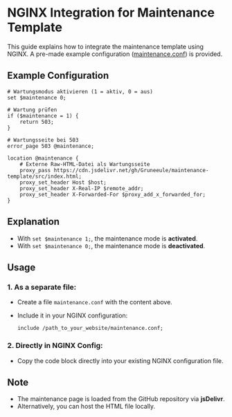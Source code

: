 # NGINX Integration for Maintenance Template

This guide explains how to integrate the maintenance template using NGINX.
A pre-made example configuration ([maintenance.conf](maintenance.conf)) is provided.

## Example Configuration

```nginx
# Wartungsmodus aktivieren (1 = aktiv, 0 = aus)
set $maintenance 0;

# Wartung prüfen
if ($maintenance = 1) {
    return 503;
}

# Wartungsseite bei 503
error_page 503 @maintenance;

location @maintenance {
    # Externe Raw-HTML-Datei als Wartungsseite
    proxy_pass https://cdn.jsdelivr.net/gh/Gruneeule/maintenance-template/src/index.html;
    proxy_set_header Host $host;
    proxy_set_header X-Real-IP $remote_addr;
    proxy_set_header X-Forwarded-For $proxy_add_x_forwarded_for;
}
```

## Explanation

- With `set $maintenance 1;`, the maintenance mode is **activated**.
- With `set $maintenance 0;`, the maintenance mode is **deactivated**.

## Usage

### 1. As a separate file:

- Create a file `maintenance.conf` with the content above.
- Include it in your NGINX configuration:

  ```nginx
  include /path_to_your_website/maintenance.conf;
  ```

### 2. Directly in NGINX Config:

- Copy the code block directly into your existing NGINX configuration file.

## Note

- The maintenance page is loaded from the GitHub repository via **jsDelivr**.
- Alternatively, you can host the HTML file locally.
